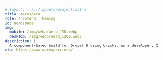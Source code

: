 ```yaml
---
# layout: ../../layouts/project.astro
title: Aerospace
role: Frontend, Theming
id: aerospace
img:
  mobile: /img/webp/aero_750.webp
  desktop: /img/webp/aero_1200.webp
description: |
  A component-based build for Drupal 8 using bricks. As a developer, I kept the code clean and harnessed the beauty of dramatic imagery.
cta: https://www.aerospace.org/
---
```

